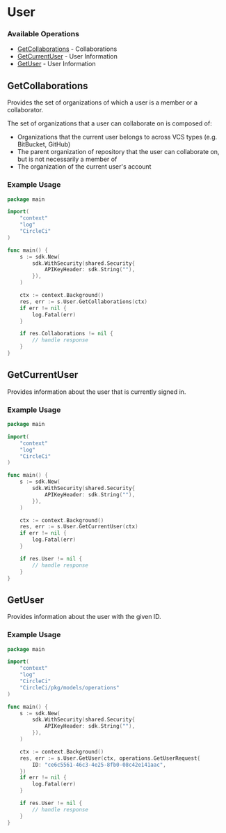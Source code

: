 # User

### Available Operations

* [GetCollaborations](#getcollaborations) - Collaborations
* [GetCurrentUser](#getcurrentuser) - User Information
* [GetUser](#getuser) - User Information

## GetCollaborations

Provides the set of organizations of which a user is a member or a collaborator.

The set of organizations that a user can collaborate on is composed of:

* Organizations that the current user belongs to across VCS types (e.g. BitBucket, GitHub)
* The parent organization of repository that the user can collaborate on, but is not necessarily a member of
* The organization of the current user's account

### Example Usage

```go
package main

import(
	"context"
	"log"
	"CircleCi"
)

func main() {
    s := sdk.New(
        sdk.WithSecurity(shared.Security{
            APIKeyHeader: sdk.String(""),
        }),
    )

    ctx := context.Background()
    res, err := s.User.GetCollaborations(ctx)
    if err != nil {
        log.Fatal(err)
    }

    if res.Collaborations != nil {
        // handle response
    }
}
```

## GetCurrentUser

Provides information about the user that is currently signed in.

### Example Usage

```go
package main

import(
	"context"
	"log"
	"CircleCi"
)

func main() {
    s := sdk.New(
        sdk.WithSecurity(shared.Security{
            APIKeyHeader: sdk.String(""),
        }),
    )

    ctx := context.Background()
    res, err := s.User.GetCurrentUser(ctx)
    if err != nil {
        log.Fatal(err)
    }

    if res.User != nil {
        // handle response
    }
}
```

## GetUser

Provides information about the user with the given ID.

### Example Usage

```go
package main

import(
	"context"
	"log"
	"CircleCi"
	"CircleCi/pkg/models/operations"
)

func main() {
    s := sdk.New(
        sdk.WithSecurity(shared.Security{
            APIKeyHeader: sdk.String(""),
        }),
    )

    ctx := context.Background()
    res, err := s.User.GetUser(ctx, operations.GetUserRequest{
        ID: "ce6c5561-46c3-4e25-8fb0-08c42e141aac",
    })
    if err != nil {
        log.Fatal(err)
    }

    if res.User != nil {
        // handle response
    }
}
```
